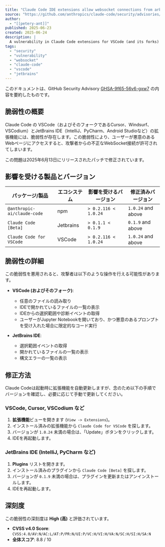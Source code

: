 ```yaml
---
title: "Claude Code IDE extensions allow websocket connections from arbitrary origins"
source: "https://github.com/anthropics/claude-code/security/advisories/GHSA-9f65-56v6-gxw7"
author:
  - "[[petery-ant]]"
published: 2025-06-23
created: 2025-06-24
description: |
  A vulnerability in Claude Code extensions for VSCode (and its forks) and JetBrains IDEs allows unauthorized websocket connections from malicious webpages. This can lead to arbitrary file reads and, in some cases, limited code execution.
tags:
  - "security"
  - "vulnerability"
  - "websocket"
  - "claude-code"
  - "vscode"
  - "jetbrains"
---
```


このドキュメントは、GitHub Security Advisory [GHSA-9f65-56v6-gxw7](https://github.com/anthropics/claude-code/security/advisories/GHSA-9f65-56v6-gxw7) の内容を要約したものです。

## 脆弱性の概要

Claude Code の VSCode（およびそのフォークであるCursor、Windsurf、VSCodium）とJetBrains IDE（IntelliJ、PyCharm、Android Studioなど）の拡張機能には、脆弱性が存在します。この脆弱性により、ユーザーが悪意のあるWebページにアクセスすると、攻撃者からの不正なWebSocket接続が許可されてしまいます。

この問題は2025年6月13日にリリースされたパッチで修正されています。

## 影響を受ける製品とバージョン

| パッケージ/製品                | エコシステム | 影響を受けるバージョン      | 修正済みバージョン      |
| -------------------------- | ---------- | ----------------------- | ------------------- |
| `@anthropic-ai/claude-code`  | npm        | `> 0.2.116 < 1.0.24`    | `1.0.24` and above  |
| `Claude Code [Beta]`       | Jetbrains  | `> 0.1.1 < 0.1.9`       | `0.1.9` and above   |
| `Claude Code for VSCode`   | VSCode     | `> 0.2.116 < 1.0.24`    | `1.0.24` and above  |

## 脆弱性の詳細

この脆弱性を悪用されると、攻撃者は以下のような操作を行える可能性があります。

- **VSCode (およびそのフォーク)**:
  - 任意のファイルの読み取り
  - IDEで開かれているファイルの一覧の表示
  - IDEからの選択範囲や診断イベントの取得
  - ユーザーがJupyter Notebookを開いており、かつ悪意のあるプロンプトを受け入れた場合に限定的なコード実行

- **JetBrains IDE**:
  - 選択範囲イベントの取得
  - 開かれているファイルの一覧の表示
  - 構文エラーの一覧の表示

## 修正方法

Claude Codeは起動時に拡張機能を自動更新しますが、念のため以下の手順でバージョンを確認し、必要に応じて手動で更新してください。

### VSCode, Cursor, VSCodium など

1. **拡張機能**ビューを開きます (`View -> Extensions`)。
2. インストール済みの拡張機能から `Claude Code for VSCode` を探します。
3. バージョンが `1.0.24` 未満の場合は、「Update」ボタンをクリックします。
4. IDEを再起動します。

### JetBrains IDE (IntelliJ, PyCharm など)

1. **Plugins** リストを開きます。
2. インストール済みのプラグインから `Claude Code [Beta]` を探します。
3. バージョンが `0.1.9` 未満の場合は、プラグインを更新またはアンインストールします。
4. IDEを再起動します。

## 深刻度

この脆弱性の深刻度は **High (高)** と評価されています。

- **CVSS v4.0 Score**: `CVSS:4.0/AV:N/AC:L/AT:P/PR:N/UI:P/VC:H/VI:H/VA:N/SC:H/SI:H/SA:N`
- **全体スコア**: 8.8 / 10

